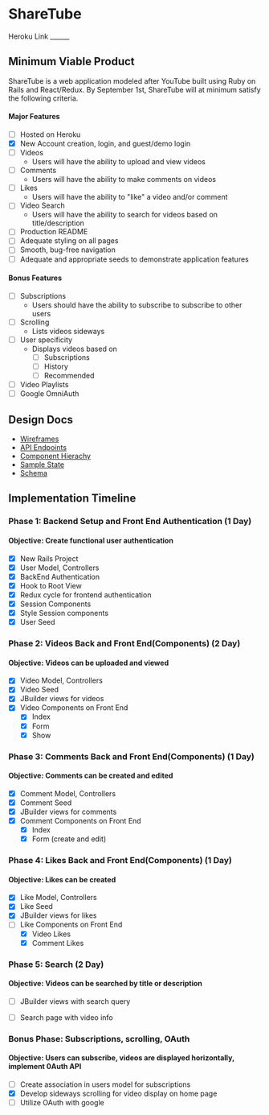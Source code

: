 # ShareTube
Heroku Link ______
## Minimum Viable Product
ShareTube is a web application modeled after YouTube built using Ruby on Rails and React/Redux. By September 1st, ShareTube will at minimum satisfy the following criteria.
#### Major Features
- [ ] Hosted on Heroku
- [x] New Account creation, login, and guest/demo login
- [ ] Videos
  - Users will have the ability to upload and view videos
- [ ] Comments
  - Users will have the ability to make comments on videos
- [ ] Likes
  - Users will have the ability to "like" a video and/or comment
- [ ] Video Search
  - Users will have the ability to search for videos based on title/description
- [ ] Production README
- [ ] Adequate styling on all pages
- [ ] Smooth, bug-free navigation
- [ ] Adequate and appropriate seeds to demonstrate application features

#### Bonus Features
- [ ] Subscriptions
  - Users should have the ability to subscribe to subscribe to other users
- [ ] Scrolling
  - Lists videos sideways
- [ ] User specificity
  - Displays videos based on
    - [ ] Subscriptions
    - [ ] History
    - [ ] Recommended
- [ ] Video Playlists
- [ ] Google OmniAuth

## Design Docs
- [Wireframes](wireframes/)
- [API Endpoints](api-endpoints.md)
- [Component Hierachy](component-hierarchy.md)
- [Sample State](sample-state.md)
- [Schema](schema.md/)

## Implementation Timeline

### Phase 1: Backend Setup and Front End Authentication (1 Day)
#### Objective: Create functional user authentication
- [x] New Rails Project
- [x] User Model, Controllers
- [x] BackEnd Authentication
- [x] Hook to Root View
- [x] Redux cycle for frontend authentication
- [x] Session Components
- [x] Style Session components
- [x] User Seed

### Phase 2: Videos Back and Front End(Components) (2 Day)
#### Objective: Videos can be uploaded and viewed
- [x] Video Model, Controllers
- [x] Video Seed
- [x] JBuilder views for videos
- [x] Video Components on Front End
  - [x] Index
  - [x] Form
  - [x] Show

### Phase 3: Comments Back and Front End(Components) (1 Day)
#### Objective: Comments can be created and edited
- [x] Comment Model, Controllers
- [x] Comment Seed
- [x] JBuilder views for comments
- [x] Comment Components on Front End
  - [x] Index
  - [x] Form (create and edit)

### Phase 4: Likes Back and Front End(Components) (1 Day)
#### Objective: Likes can be created
- [x] Like Model, Controllers
- [x] Like Seed
- [x] JBuilder views for likes
- [ ] Like Components on Front End
  - [x] Video Likes
  - [x] Comment Likes

### Phase 5: Search (2 Day)
#### Objective: Videos can be searched by title or description
- [ ] JBuilder views with search query
- [ ] Search page with video info


### Bonus Phase: Subscriptions, scrolling, OAuth
#### Objective: Users can subscribe, videos are displayed horizontally, implement 0Auth API
- [ ] Create association in users model for subscriptions
- [x] Develop sideways scrolling for video display on home page
- [ ] Utilize OAuth with google
